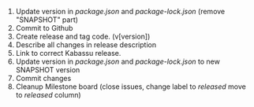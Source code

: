 1. Update version in _package.json_ and _package-lock.json_ (remove "SNAPSHOT" part)
2. Commit to Github
3. Create release and tag code. (v[version])
4. Describe all changes in release description
5. Link to correct Kabassu release.
6. Update version in _package.json_ and _package-lock.json_ to new SNAPSHOT version
7. Commit changes
8. Cleanup Milestone board (close issues, change label to _released_ move to _released_ column) 